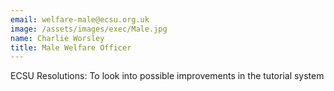 ```yaml
---
email: welfare-male@ecsu.org.uk
image: /assets/images/exec/Male.jpg
name: Charlie Worsley
title: Male Welfare Officer
---
```

ECSU Resolutions: To look into possible improvements in the tutorial system